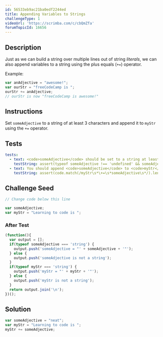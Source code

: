 ```yaml
---
id: 56533eb9ac21ba0edf2244ed
title: Appending Variables to Strings
challengeType: 1
videoUrl: 'https://scrimba.com/c/cbQmZfa'
forumTopicId: 16656
---
```


## Description

<section id='description'>

Just as we can build a string over multiple lines out of string <dfn>literals</dfn>, we can also append variables to a string using the plus equals (`+=`) operator.

Example:

```js
var anAdjective = "awesome!";
var ourStr = "freeCodeCamp is ";
ourStr += anAdjective;
// ourStr is now "freeCodeCamp is awesome!"
```

</section>

## Instructions

<section id='instructions'>

Set `someAdjective` to a string of at least 3 characters and append it to `myStr` using the `+=` operator.

</section>

## Tests

<section id='tests'>

```yml
tests:
  - text: <code>someAdjective</code> should be set to a string at least 3 characters long.
    testString: assert(typeof someAdjective !== 'undefined' && someAdjective.length > 2);
  - text: You should append <code>someAdjective</code> to <code>myStr</code> using the <code>+=</code> operator.
    testString: assert(code.match(/myStr\s*\+=\s*someAdjective\s*/).length > 0);

```

</section>

## Challenge Seed

<section id='challengeSeed'>

<div id='js-seed'>

```js
// Change code below this line

var someAdjective;
var myStr = "Learning to code is ";

```

</div>

### After Test

<div id='js-teardown'>

```js
(function(){
  var output = [];
  if(typeof someAdjective === 'string') {
    output.push('someAdjective = "' + someAdjective + '"');
  } else {
    output.push('someAdjective is not a string');
  }
  if(typeof myStr === 'string') {
    output.push('myStr = "' + myStr + '"');
  } else {
    output.push('myStr is not a string');
  }
  return output.join('\n');
})();
```

</div>

</section>

## Solution

<section id='solution'>

```js
var someAdjective = "neat";
var myStr = "Learning to code is ";
myStr += someAdjective;
```

</section>
